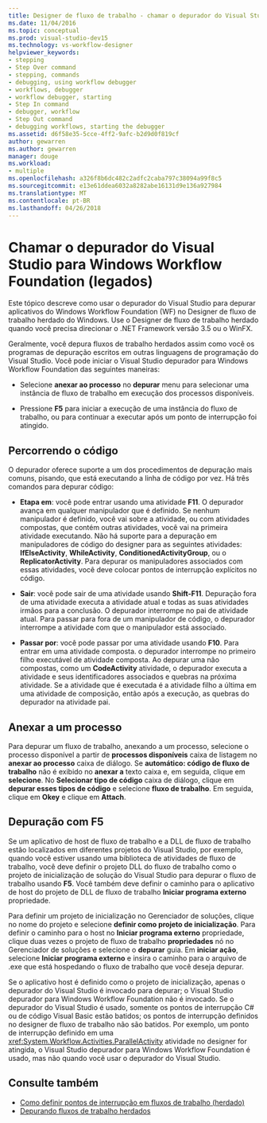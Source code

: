 ```yaml
---
title: Designer de fluxo de trabalho - chamar o depurador do Visual Studio para Windows Workflow Foundation (legados)
ms.date: 11/04/2016
ms.topic: conceptual
ms.prod: visual-studio-dev15
ms.technology: vs-workflow-designer
helpviewer_keywords:
- stepping
- Step Over command
- stepping, commands
- debugging, using workflow debugger
- workflows, debugger
- workflow debugger, starting
- Step In command
- debugger, workflow
- Step Out command
- debugging workflows, starting the debugger
ms.assetid: d6f58e35-5cce-4ff2-9afc-b2d9d0f819cf
author: gewarren
ms.author: gewarren
manager: douge
ms.workload:
- multiple
ms.openlocfilehash: a326f8b6dc482c2adfc2caba797c38094a99f8c5
ms.sourcegitcommit: e13e61ddea6032a8282abe16131d9e136a927984
ms.translationtype: MT
ms.contentlocale: pt-BR
ms.lasthandoff: 04/26/2018
---
```

# <a name="invoking-the-visual-studio-debugger-for-windows-workflow-foundation-legacy"></a>Chamar o depurador do Visual Studio para Windows Workflow Foundation (legados)

Este tópico descreve como usar o depurador do Visual Studio para depurar aplicativos do Windows Workflow Foundation (WF) no Designer de fluxo de trabalho herdado do Windows. Use o Designer de fluxo de trabalho herdado quando você precisa direcionar o .NET Framework versão 3.5 ou o WinFX.

Geralmente, você depura fluxos de trabalho herdados assim como você os programas de depuração escritos em outras linguagens de programação do Visual Studio. Você pode iniciar o Visual Studio depurador para Windows Workflow Foundation das seguintes maneiras:

-   Selecione **anexar ao processo** no **depurar** menu para selecionar uma instância de fluxo de trabalho em execução dos processos disponíveis.

-   Pressione **F5** para iniciar a execução de uma instância do fluxo de trabalho, ou para continuar a executar após um ponto de interrupção foi atingido.

## <a name="stepping-through-code"></a>Percorrendo o código

O depurador oferece suporte a um dos procedimentos de depuração mais comuns, pisando, que está executando a linha de código por vez. Há três comandos para depurar código:

-   **Etapa em**: você pode entrar usando uma atividade **F11**. O depurador avança em qualquer manipulador que é definido. Se nenhum manipulador é definido, você vai sobre a atividade, ou com atividades compostas, que contém outras atividades, você vai na primeira atividade executando. Não há suporte para a depuração em manipuladores de código do designer para as seguintes atividades: **IfElseActivity**, **WhileActivity**, **ConditionedActivityGroup**, ou o **ReplicatorActivity**. Para depurar os manipuladores associados com essas atividades, você deve colocar pontos de interrupção explícitos no código.

-   **Sair**: você pode sair de uma atividade usando **Shift-F11**. Depuração fora de uma atividade executa a atividade atual e todas as suas atividades irmãos para a conclusão. O depurador interrompe no pai de atividade atual. Para passar para fora de um manipulador de código, o depurador interrompe a atividade com que o manipulador está associado.

-   **Passar por**: você pode passar por uma atividade usando **F10**. Para entrar em uma atividade composta. o depurador interrompe no primeiro filho executável de atividade composta. Ao depurar uma não compostas, como um **CodeActivity** atividade, o depurador executa a atividade e seus identificadores associados e quebras na próxima atividade. Se a atividade que é executada é a atividade filho a última em uma atividade de composição, então após a execução, as quebras do depurador na atividade pai.

## <a name="attaching-to-a-process"></a>Anexar a um processo
 Para depurar um fluxo de trabalho, anexando a um processo, selecione o processo disponível a partir de **processos disponíveis** caixa de listagem no **anexar ao processo** caixa de diálogo. Se **automático: código de fluxo de trabalho** não é exibido no **anexar a** texto caixa e, em seguida, clique em **selecione**. No **Selecionar tipo de código** caixa de diálogo, clique em **depurar esses tipos de código** e selecione **fluxo de trabalho**. Em seguida, clique em **Okey** e clique em **Attach**.

## <a name="debugging-with-f5"></a>Depuração com F5
 Se um aplicativo de host de fluxo de trabalho e a DLL de fluxo de trabalho estão localizados em diferentes projetos do Visual Studio, por exemplo, quando você estiver usando uma biblioteca de atividades de fluxo de trabalho, você deve definir o projeto DLL do fluxo de trabalho como o projeto de inicialização de solução do Visual Studio para depurar o fluxo de trabalho usando **F5**. Você também deve definir o caminho para o aplicativo de host do projeto de DLL de fluxo de trabalho **Iniciar programa externo** propriedade.

 Para definir um projeto de inicialização no Gerenciador de soluções, clique no nome do projeto e selecione **definir como projeto de inicialização**. Para definir o caminho para o host no **Iniciar programa externo** propriedade, clique duas vezes o projeto de fluxo de trabalho **propriedades** nó no Gerenciador de soluções e selecione o **depurar** guia. Em **iniciar ação**, selecione **Iniciar programa externo** e insira o caminho para o arquivo de .exe que está hospedando o fluxo de trabalho que você deseja depurar.

 Se o aplicativo host é definido como o projeto de inicialização, apenas o depurador do Visual Studio é invocado para depurar; o Visual Studio depurador para Windows Workflow Foundation não é invocado. Se o depurador do Visual Studio é usado, somente os pontos de interrupção C# ou de código Visual Basic estão batidos; os pontos de interrupção definidos no designer de fluxo de trabalho não são batidos. Por exemplo, um ponto de interrupção definido em uma <xref:System.Workflow.Activities.ParallelActivity> atividade no designer for atingida, o Visual Studio depurador para Windows Workflow Foundation é usado, mas não quando você usar o depurador do Visual Studio.

## <a name="see-also"></a>Consulte também

- [Como definir pontos de interrupção em fluxos de trabalho (herdado)](../workflow-designer/how-to-set-breakpoints-in-workflows-legacy.md)
- [Depurando fluxos de trabalho herdados](../workflow-designer/debugging-legacy-workflows.md)